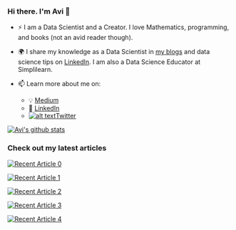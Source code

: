 <!-- Please don't remove this: Grab your social icons from https://github.com/carlsednaoui/gitsocial -->

[1.2]: http://i.imgur.com/wWzX9uB.png (twitter icon without padding)
[1]: [Twitter](https://twitter.com/_avichawla)

### Hi there. I'm Avi 👋


- :zap: I am a Data Scientist and a Creator. I love Mathematics, programming, and books (not an avid reader though).
- :earth_africa: I share my knowledge as a Data Scientist in [my blogs](https://medium.com/@avi_chawla) and data science tips on [LinkedIn](https://www.linkedin.com/in/avi-chawla/). I am also a Data Science Educator at Simplilearn.

- 📫 Learn more about me on:  
  - :bulb: [Medium](https://medium.com/@avi_chawla)
  - :office: [LinkedIn](https://www.linkedin.com/in/avi-chawla/)
  - [![alt text][1.2]][1][Twitter](https://twitter.com/_avichawla)

  
[![Avi's github stats](https://github-readme-stats.vercel.app/api?username=ChawlaAvi&count_private=true&show_icons=true&theme=radical&hide_rank=false)](https://github.com/anuraghazra/github-readme-stats)


### Check out my latest articles

<a target="_blank" href="https://github-readme-medium-recent-article.vercel.app/medium/@avi_chawla/0"><img src="https://github-readme-medium-recent-article.vercel.app/medium/@avi_chawla/0" alt="Recent Article 0"> 

<a target="_blank" href="https://github-readme-medium-recent-article.vercel.app/medium/@avi_chawla/1"><img src="https://github-readme-medium-recent-article.vercel.app/medium/@avi_chawla/1" alt="Recent Article 1"> 

<a target="_blank" href="https://github-readme-medium-recent-article.vercel.app/medium/@avi_chawla/2"><img src="https://github-readme-medium-recent-article.vercel.app/medium/@avi_chawla/2" alt="Recent Article 2"> 

<a target="_blank" href="https://github-readme-medium-recent-article.vercel.app/medium/@avi_chawla/3"><img src="https://github-readme-medium-recent-article.vercel.app/medium/@avi_chawla/3" alt="Recent Article 3"> 

<a target="_blank" href="https://github-readme-medium-recent-article.vercel.app/medium/@avi_chawla/4"><img src="https://github-readme-medium-recent-article.vercel.app/medium/@avi_chawla/4" alt="Recent Article 4"> 






